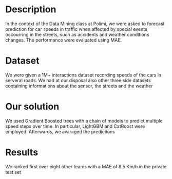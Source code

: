 # Description
In the context of the Data Mining class at Polimi, we were asked to forecast prediction for car speeds in traffic when affected by special events occourring in the streets, such as accidents and weather conditions changes. The performance were evaluated using MAE.

# Dataset
We were given a 1M+ interactions dataset recording speeds of the cars in serveral roads. We had at our disposal also other three side datasets containing informations about the sensor, the streets and the weather

# Our solution
We used Gradient Boosted trees with a chain of models to predict multiple speed steps over time. In particular, LightGBM and CatBoost were employed. Afterwards, we avaraged the predictions

# Results
We ranked first over eight other teams with a MAE of 8.5 Km/h in the private test set
